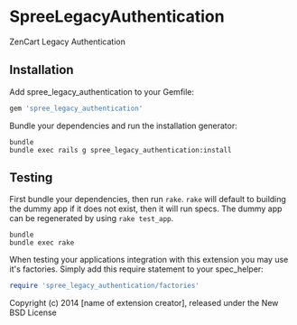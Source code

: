 SpreeLegacyAuthentication
=========================

ZenCart Legacy Authentication

Installation
------------

Add spree_legacy_authentication to your Gemfile:

```ruby
gem 'spree_legacy_authentication'
```

Bundle your dependencies and run the installation generator:

```shell
bundle
bundle exec rails g spree_legacy_authentication:install
```

Testing
-------

First bundle your dependencies, then run `rake`. `rake` will default to building the dummy app if it does not exist, then it will run specs. The dummy app can be regenerated by using `rake test_app`.

```shell
bundle
bundle exec rake
```

When testing your applications integration with this extension you may use it's factories.
Simply add this require statement to your spec_helper:

```ruby
require 'spree_legacy_authentication/factories'
```

Copyright (c) 2014 [name of extension creator], released under the New BSD License
